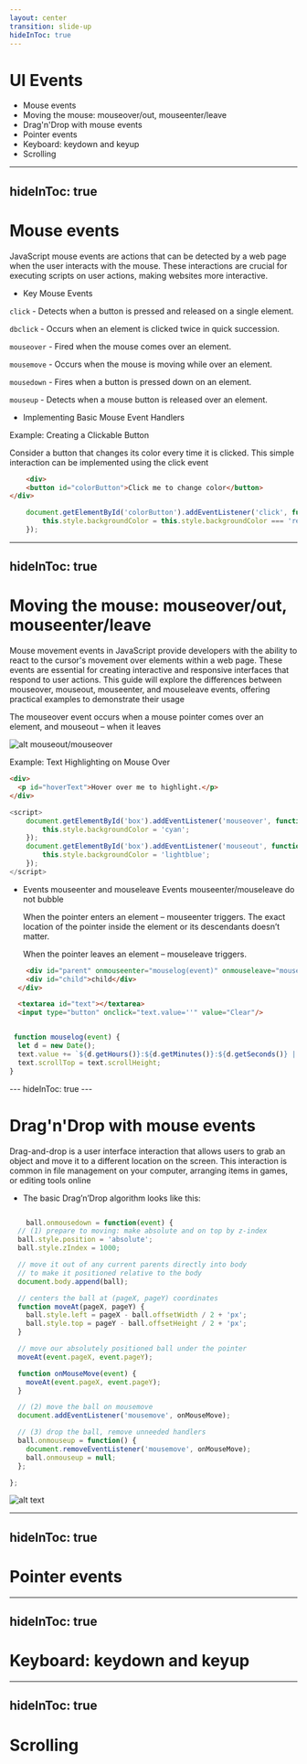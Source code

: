 ```yaml
---
layout: center
transition: slide-up
hideInToc: true
---
```


# UI Events

<div class=mt-2 />

- Mouse events
- Moving the mouse: mouseover/out, mouseenter/leave
- Drag'n'Drop with mouse events
- Pointer events
- Keyboard: keydown and keyup
- Scrolling
  

---
hideInToc: true
---

# Mouse events

JavaScript mouse events are actions that can be detected by a web page when the user interacts with the mouse. These interactions are crucial for executing scripts on user actions, making websites more interactive.

- Key Mouse Events

`click` -  Detects when a button is pressed and released on a single element.

`dbclick` - Occurs when an element is clicked twice in quick succession.

`mouseover` - Fired when the mouse comes over an element.

`mousemove` - Occurs when the mouse is moving while over an element.

`mousedown` - Fires when a button is pressed down on an element.

`mouseup` - Detects when a mouse button is released over an element.

- Implementing Basic Mouse Event Handlers

Example: Creating a Clickable Button

Consider a button that changes its color every time it is clicked. This simple interaction can be implemented using the click event

 <div flex='~ row' gap-10>

```html
    <div>
    <button id="colorButton">Click me to change color</button>
</div>
```

```js
    document.getElementById('colorButton').addEventListener('click', function() {
        this.style.backgroundColor = this.style.backgroundColor === 'red' ? 'blue' : 'red';
    });

```

</div>

---
hideInToc: true
---

# Moving the mouse: mouseover/out, mouseenter/leave

<v-clicks>

Mouse movement events in JavaScript provide developers with the ability to react to the cursor's movement over elements within a web page. These events are essential for creating interactive and responsive interfaces that respond to user actions. This guide will explore the differences between mouseover, mouseout, mouseenter, and mouseleave events, offering practical examples to demonstrate their usage

The mouseover event occurs when a mouse pointer comes over an element, and mouseout – when it leaves

![alt mouseout/mouseover](image.png)

Example: Text Highlighting on Mouse Over
<div flex='~ row' gap='10>'

```html
<div>
  <p id="hoverText">Hover over me to highlight.</p>
</div>

```

```js
<script>
    document.getElementById('box').addEventListener('mouseover', function() {
        this.style.backgroundColor = 'cyan';
    });
    document.getElementById('box').addEventListener('mouseout', function() {
        this.style.backgroundColor = 'lightblue';
    });
</script>

```

</div>

- Events mouseenter and mouseleave
    Events mouseenter/mouseleave do not bubble

    When the pointer enters an element – mouseenter triggers. The exact location of the pointer inside the element or its descendants doesn’t matter.

    When the pointer leaves an element – mouseleave triggers.

<div flow="~ row" gap='10'>

```html
    <div id="parent" onmouseenter="mouselog(event)" onmouseleave="mouselog(event)">parent
    <div id="child">child</div>
  </div>

  <textarea id="text"></textarea>
  <input type="button" onclick="text.value=''" value="Clear"/>

```

```js

 function mouselog(event) {
  let d = new Date();
  text.value += `${d.getHours()}:${d.getMinutes()}:${d.getSeconds()} | ${event.type} [target: ${event.target.id}]\n`.replace(/(:|^)(\d\D)/, '$10$2');
  text.scrollTop = text.scrollHeight;
}

```

</div>
</v-clicks>
---
hideInToc: true
---

# Drag'n'Drop with mouse events

<v-clicks>

Drag-and-drop is a user interface interaction that allows users to grab an object and move it to a different location on the screen. This interaction is common in file management on your computer, arranging items in games, or editing tools online

- The basic Drag’n’Drop algorithm looks like this:

```js

    ball.onmousedown = function(event) {
  // (1) prepare to moving: make absolute and on top by z-index
  ball.style.position = 'absolute';
  ball.style.zIndex = 1000;

  // move it out of any current parents directly into body
  // to make it positioned relative to the body
  document.body.append(ball);

  // centers the ball at (pageX, pageY) coordinates
  function moveAt(pageX, pageY) {
    ball.style.left = pageX - ball.offsetWidth / 2 + 'px';
    ball.style.top = pageY - ball.offsetHeight / 2 + 'px';
  }

  // move our absolutely positioned ball under the pointer
  moveAt(event.pageX, event.pageY);

  function onMouseMove(event) {
    moveAt(event.pageX, event.pageY);
  }

  // (2) move the ball on mousemove
  document.addEventListener('mousemove', onMouseMove);

  // (3) drop the ball, remove unneeded handlers
  ball.onmouseup = function() {
    document.removeEventListener('mousemove', onMouseMove);
    ball.onmouseup = null;
  };

};

```

![alt text](../../../../AppData/Local/Temp/ball.svg)

</v-clicks>

---
hideInToc: true
---

# Pointer events

---
hideInToc: true
---

# Keyboard: keydown and keyup

---
hideInToc: true
---

# Scrolling
